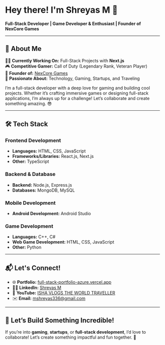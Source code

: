 # Hey there! I'm Shreyas M 👋

**Full-Stack Developer | Game Developer & Enthusiast | Founder of NexCore Games**

---

## 🚀 About Me

👨‍💻 **Currently Working On:** Full-Stack Projects with **Next.js**  
🎮 **Competitive Gamer:** Call of Duty (Legendary Rank, Veteran Player)  
🚀 **Founder of:** [NexCore Games](https://www.nexcoregames.com)  
🌟 **Passionate About:** Technology, Gaming, Startups, and Traveling  

I’m a full-stack developer with a deep love for gaming and building cool projects. Whether it’s crafting immersive games or designing full-stack applications, I’m always up for a challenge! Let’s collaborate and create something amazing. 😎

---

## 🛠 Tech Stack

### Frontend Development
- **Languages:** HTML, CSS, JavaScript  
- **Frameworks/Libraries:** React.js, Next.js  
- **Other:** TypeScript  

### Backend & Database
- **Backend:** Node.js, Express.js  
- **Databases:** MongoDB, MySQL  

### Mobile Development
- **Android Development:** Android Studio  

### Game Development
- **Languages:** C++, C#  
- **Web Game Development:** HTML, CSS, JavaScript  
- **Other:** Python  

---

## 📬 Let's Connect!

- 🌐 **Portfolio:** [full-stack-portfolio-azure.vercel.app](https://full-stack-portfolio-azure.vercel.app/)  
- 🧑‍💼 **LinkedIn:** [Shreyas M](https://www.linkedin.com/in/shreyas-m-8854941ab/)  
- 🎥 **YouTube:** [ISHA VLOGS THE WORLD TRAVELLER](https://www.youtube.com/@ishavlogs5331)  
- ✉️ **Email:** [mshreyas336@gmail.com](mailto:mshreyas336@gmail.com)

---

## 💬 Let’s Build Something Incredible!

If you’re into **gaming**, **startups**, or **full-stack development**, I’d love to collaborate! Let’s create something impactful and fun together. 🚀
